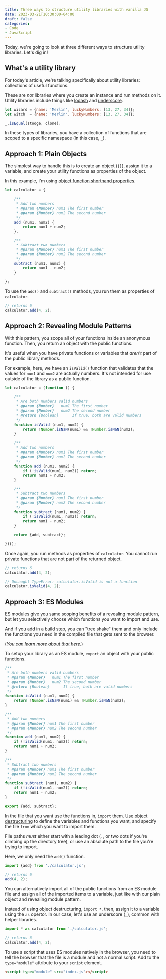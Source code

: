 ```yaml
---
title: Three ways to structure utility libraries with vanilla JS
date: 2023-03-21T10:30:00-04:00
draft: false
categories:
- Code
- JavaScript
---
```


Today, we're going to look at three different ways to structure utility libraries. Let's dig in!

## What's a utility library

For today's article, we're talking specifically about utility libraries: collections of useful functions.

These are _not_ libraries where you create an instance and run methods on it. Utility libraries include things like [lodash](https://lodash.com/) and [underscore](https://underscorejs.org/).

```js
let wizard = {name: 'Merlin', luckyNumbers: [13, 27, 34]};
let witch  = {name: 'Merlin', luckyNumbers: [13, 27, 34]};

_.isEqual(stooge, clone);
```

In these types of libraries, you have a collection of functions that are scoped to a specific namespace (in this case, `_`).

## Approach 1: Plain Objects

The simplest way to handle this is to create an object (`{}`), assign it to a variable, and create your utility functions as properties of the object.

In this example, I'm using [object function shorthand properties](/object-property-shorthand-values-with-vanilla-javascript/#object-function-shorthands).

```js
let calculator = {

	/**
	 * Add two numbers
	 * @param {Number} num1 The first number
	 * @param {Number} num2 The second number
	 */
	add (num1, num2) {
		return num1 + num2;
	},

	/**
	 * Subtract two numbers
	 * @param {Number} num1 The first number
	 * @param {Number} num2 The second number
	 */
	subtract (num1, num2) {
		return num1 - num2;
	}

};
```

To use the `add()` and `subtract()` methods, you run them as properties of `calculator`.

```js
// returns 6
calculator.add(4, 2);
```

## Approach 2: Revealing Module Patterns

With this pattern, you scope all of your functions inside an anonymous function. Then, you return an object with the public functions.

It's useful when you have private functions or variables that _aren't_ part of the public library methods. 

For example, here, we have an `isValid()` function that validates that the values for `num1` and `num2` are actually numbers. It's not intended for use outside of the library as a public function.

```js
let calculator = (function () {

	/**
	 * Are both numbers valid numbers
	 * @param {Number}   num1 The first number
	 * @param {Number}   num2 The second number
	 * @return {Boolean}      If true, both are valid numbers
	 */
	function isValid (num1, num2) {
		return !Number.isNaN(num1) && !Number.isNaN(num2);
	}

	/**
	 * Add two numbers
	 * @param {Number} num1 The first number
	 * @param {Number} num2 The second number
	 */
	function add (num1, num2) {
		if (!isValid(num1, num2)) return;
		return num1 + num2;
	}

	/**
	 * Subtract two numbers
	 * @param {Number} num1 The first number
	 * @param {Number} num2 The second number
	 */
	function subtract (num1, num2) {
		if (!isValid(num1, num2)) return;
		return num1 - num2;
	}

	return {add, subtract};

})();
```

Once again, you run methods as properties of `calculator`. You cannot run private functions that are not part of the returned object.

```js
// returns 6
calculator.add(4, 2);

// Uncaught TypeError: calculator.isValid is not a function
calculator.isValid(4, 2);
```

## Approach 3: ES Modules

ES modules give you same scoping benefits of a revealing module pattern, but let you selectively choose which functions you want to import and use.

And if you add in a build step, you can "tree shake" them and only include the functions you need in the compiled file that gets sent to the browser.

(_[You can learn more about that here.](https://vanillajsguides.com/es-modules/)_)

To setup your library as an ES module, `export` an object with your public functions.

```js
/**
 * Are both numbers valid numbers
 * @param {Number}   num1 The first number
 * @param {Number}   num2 The second number
 * @return {Boolean}      If true, both are valid numbers
 */
function isValid (num1, num2) {
	return !Number.isNaN(num1) && !Number.isNaN(num2);
}

/**
 * Add two numbers
 * @param {Number} num1 The first number
 * @param {Number} num2 The second number
 */
function add (num1, num2) {
	if (!isValid(num1, num2)) return;
	return num1 + num2;
}

/**
 * Subtract two numbers
 * @param {Number} num1 The first number
 * @param {Number} num2 The second number
 */
function subtract (num1, num2) {
	if (!isValid(num1, num2)) return;
	return num1 - num2;
}

export {add, subtract};
```

In the file that you want use the functions in, `import` them. [Use object destructuring](https://gomakethings.com/destructuring-in-javascript/) to define the variables and functions you want, and specify the file `from` which you want to import them.

File paths _must_ either start with a leading dot (`.`, or two dots if you're climbing up the directory tree), or use an absolute path to the file you're trying to import.

Here, we only need the `add()` function.

```js
import {add} from './calculator.js';

// returns 6
add(4, 2);
```

You can alternatively import all of the public functions from an ES module file and assign all of the imported items to a variable, just like with our plain object and revealing module pattern.

Instead of using object destructuring, `import *`, then, assign it to a variable using the `as` opertor. In our case, let's use an underscore (`_`), common with helper libraries.

```js
import * as calculator from './calculator.js';

// returns 6
calculator.add(4, 2);
```

To use a script that uses ES modules natively in the browser, you need to tell the browser that the file is a module and not a normal script. Add to the `type="module"` attribute to your `script` element.

```html
<script type="module" src="index.js"></script>
```